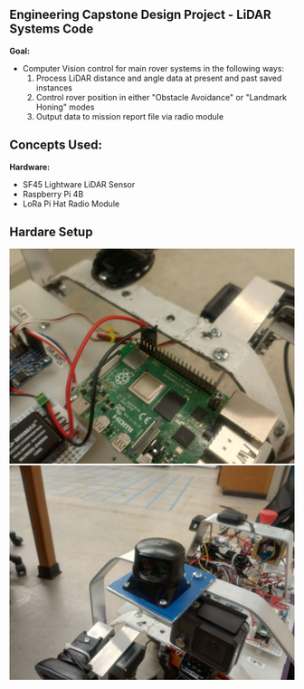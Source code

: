 ## Engineering Capstone Design Project - LiDAR Systems Code

**Goal:** 
- Computer Vision control for main rover systems in the following ways:
    1) Process LiDAR distance and angle data at present and past saved instances
    2) Control rover position in either "Obstacle Avoidance" or "Landmark Honing" modes
    3) Output data to mission report file via radio module
  
**Concepts Used:** 
- 

  
**Hardware:**
- SF45 Lightware LiDAR Sensor
- Raspberry Pi 4B
- LoRa Pi Hat Radio Module




## Hardare Setup
![rasPi](./utils/images/rasPi.jpg)
![lidar](./utils/images/lidar.jpg)
